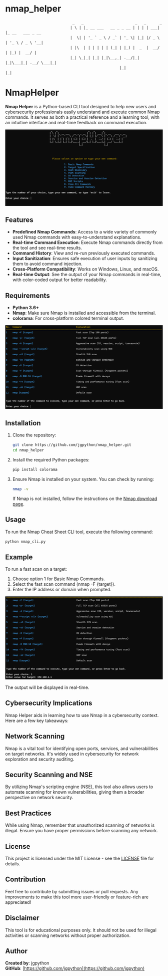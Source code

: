 # nmap_helper

                                  _   _                       _   _      _
                                 | \ | |_ __ ___   __ _ _ __ | | | | ___| |_ __   ___ _ __
                                 |  \| | '_ ` _ \ / _` | '_ \| |_| |/ _ \ | '_ \ / _ \ '__|
                                 | |\  | | | | | | (_| | |_) |  _  |  __/ | |_) |  __/ |
                                 |_| \_|_| |_| |_|\__,_| .__/|_| |_|\___|_| .__/ \___|_|
                                                       |_|                |_|



# NmapHelper

**Nmap Helper** is a Python-based CLI tool designed to help new users and cybersecurity professionals easily understand and execute common Nmap commands. It serves as both a practical reference and a learning tool, with an intuitive interface and real-time feedback on command execution.

![Screenshot](./screenshot1.png)

## Features

- **Predefined Nmap Commands**: Access to a wide variety of commonly used Nmap commands with easy-to-understand explanations.
- **Real-time Command Execution**: Execute Nmap commands directly from the tool and see real-time results.
- **Command History**: View and re-run previously executed commands.
- **Input Sanitization**: Ensures safe execution of user inputs by sanitizing them to avoid command injection.
- **Cross-Platform Compatibility**: Works on Windows, Linux, and macOS.
- **Real-time Output**: See the output of your Nmap commands in real-time, with color-coded output for better readability.

## Requirements

- **Python 3.6+**
- **Nmap**: Make sure Nmap is installed and accessible from the terminal.
- **colorama**: For cross-platform colored terminal output.

![Screenshot](./screenshot2.png)

## Installation

1. Clone the repository:

    ```bash
    git clone https://github.com/jgpython/nmap_helper.git
    cd nmap_helper
    ```

2. Install the required Python packages:

    ```bash
    pip install colorama
    ```

3. Ensure Nmap is installed on your system. You can check by running:

    ```bash
    nmap -v
    ```

    If Nmap is not installed, follow the instructions on the [Nmap download page](https://nmap.org/download.html).

## Usage

To run the Nmap Cheat Sheet CLI tool, execute the following command:

```bash
python nmap_cli.py
```

## Example
To run a fast scan on a target:

1. Choose option 1 for Basic Nmap Commands.
2. Select the fast scan command (nmap -F {target}).
3. Enter the IP address or domain when prompted.

![Screenshot](./screenshot3.png)

The output will be displayed in real-time.

## Cybersecurity Implications
Nmap Helper aids in learning how to use Nmap in a cybersecurity context. Here are a few key takeaways:

## Network Scanning
Nmap is a vital tool for identifying open ports, services, and vulnerabilities on target networks. It's widely used in cybersecurity for network exploration and security auditing.

## Security Scanning and NSE
By utilizing Nmap's scripting engine (NSE), this tool also allows users to automate scanning for known vulnerabilities, giving them a broader perspective on network security.

## Best Practices
While using Nmap, remember that unauthorized scanning of networks is illegal. Ensure you have proper permissions before scanning any network.


## License
This project is licensed under the MIT License - see the [LICENSE](LICENSE) file for details.

## Contribution
Feel free to contribute by submitting issues or pull requests. Any improvements to make this tool more user-friendly or feature-rich are appreciated!

## Disclaimer
This tool is for educational purposes only. It should not be used for illegal activities or scanning networks without proper authorization.



## Author
**Created by**: jgpython  
**GitHub**: [https://github.com/jgpython](https://github.com/jgpython)


